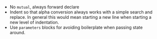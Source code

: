 
* No `mutual`, always forward declare
* Indent so that alpha conversion always works with a simple search and
  replace. In general this would mean starting a new line when starting a
  new level of indentation.
* Use `parameters` blocks for avoiding boilerplate when passing state around.

